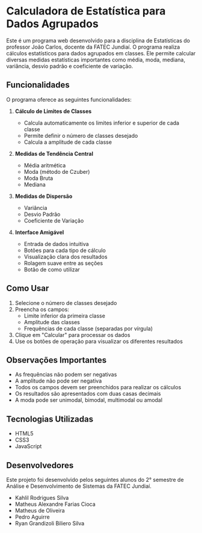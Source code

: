# Calculadora de Estatística para Dados Agrupados

Este é um programa web desenvolvido para a disciplina de Estatísticas do professor João Carlos, docente da FATEC Jundiaí. O programa realiza cálculos estatísticos para dados agrupados em classes. Ele permite calcular diversas medidas estatísticas importantes como média, moda, mediana, variância, desvio padrão e coeficiente de variação.

## Funcionalidades

O programa oferece as seguintes funcionalidades:

1. **Cálculo de Limites de Classes**
   - Calcula automaticamente os limites inferior e superior de cada classe
   - Permite definir o número de classes desejado
   - Calcula a amplitude de cada classe

2. **Medidas de Tendência Central**
   - Média aritmética
   - Moda (método de Czuber)
   - Moda Bruta
   - Mediana

3. **Medidas de Dispersão**
   - Variância
   - Desvio Padrão
   - Coeficiente de Variação

4. **Interface Amigável**
   - Entrada de dados intuitiva
   - Botões para cada tipo de cálculo
   - Visualização clara dos resultados
   - Rolagem suave entre as seções
   - Botão de como utilizar

## Como Usar

1. Selecione o número de classes desejado
2. Preencha os campos:
   - Limite inferior da primeira classe
   - Amplitude das classes
   - Frequências de cada classe (separadas por vírgula)
3. Clique em "Calcular" para processar os dados
4. Use os botões de operação para visualizar os diferentes resultados

## Observações Importantes

- As frequências não podem ser negativas
- A amplitude não pode ser negativa
- Todos os campos devem ser preenchidos para realizar os cálculos
- Os resultados são apresentados com duas casas decimais
- A moda pode ser unimodal, bimodal, multimodal ou amodal

## Tecnologias Utilizadas

- HTML5
- CSS3
- JavaScript 

## Desenvolvedores

Este projeto foi desenvolvido pelos seguintes alunos do 2° semestre de Análise e Desenvolvimento de Sistemas da FATEC Jundiaí.

- Kahlil Rodrigues Silva
- Matheus Alexandre Farias Cioca
- Matheus de Oliveira
- Pedro Aguirre
- Ryan Grandizoli Biliero Silva





